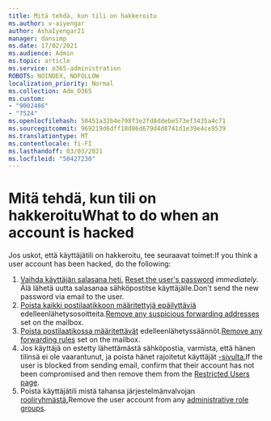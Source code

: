 ```yaml
---
title: Mitä tehdä, kun tili on hakkeroitu
ms.author: v-aiyengar
author: AshaIyengar21
manager: dansimp
ms.date: 17/02/2021
ms.audience: Admin
ms.topic: article
ms.service: o365-administration
ROBOTS: NOINDEX, NOFOLLOW
localization_priority: Normal
ms.collection: Adm_O365
ms.custom:
- "9002486"
- "7524"
ms.openlocfilehash: 50451a32b4e798f3e2fd8ddebe573ef3435a4c71
ms.sourcegitcommit: 969219d6dff18d86d679d4d8741d1e39e4ce9539
ms.translationtype: MT
ms.contentlocale: fi-FI
ms.lasthandoff: 03/03/2021
ms.locfileid: "50427230"
---
```

# <a name="what-to-do-when-an-account-is-hacked"></a><span data-ttu-id="289e0-102">Mitä tehdä, kun tili on hakkeroitu</span><span class="sxs-lookup"><span data-stu-id="289e0-102">What to do when an account is hacked</span></span>

<span data-ttu-id="289e0-103">Jos uskot, että käyttäjätili on hakkeroitu, tee seuraavat toimet:</span><span class="sxs-lookup"><span data-stu-id="289e0-103">If you think a user account has been hacked, do the following:</span></span>

1. <span data-ttu-id="289e0-104">[Vaihda käyttäjän salasana heti.](https://go.microsoft.com/fwlink/?linkid=2103704) </span><span class="sxs-lookup"><span data-stu-id="289e0-104">[Reset the user's password](https://go.microsoft.com/fwlink/?linkid=2103704) *immediately*.</span></span> <span data-ttu-id="289e0-105">Älä lähetä uutta salasanaa sähköpostitse käyttäjälle.</span><span class="sxs-lookup"><span data-stu-id="289e0-105">Don't send the new password via email to the user.</span></span>
1. <span data-ttu-id="289e0-106">[Poista kaikki postilaatikkoon määritettyjä epäilyttäviä](https://go.microsoft.com/fwlink/?linkid=2103705) edelleenlähetysosoitteita.</span><span class="sxs-lookup"><span data-stu-id="289e0-106">[Remove any suspicious forwarding addresses](https://go.microsoft.com/fwlink/?linkid=2103705) set on the mailbox.</span></span>
1. <span data-ttu-id="289e0-107">[Poista postilaatikossa määritettävät](https://go.microsoft.com/fwlink/?linkid=2103706) edelleenlähetyssäännöt.</span><span class="sxs-lookup"><span data-stu-id="289e0-107">[Remove any forwarding rules](https://go.microsoft.com/fwlink/?linkid=2103706) set on the mailbox.</span></span>
1. <span data-ttu-id="289e0-108">Jos käyttäjä on estetty lähettämästä sähköpostia, varmista, että hänen tilinsä ei ole vaarantunut, ja poista hänet rajoitetut käyttäjät [-sivulta.](https://go.microsoft.com/fwlink/?linkid=2103706)</span><span class="sxs-lookup"><span data-stu-id="289e0-108">If the user is blocked from sending email, confirm that their account has not been compromised and then remove them from the [Restricted Users page](https://go.microsoft.com/fwlink/?linkid=2103706).</span></span>
1. <span data-ttu-id="289e0-109">Poista käyttäjätili mistä tahansa järjestelmänvalvojan [rooliryhmästä.](https://go.microsoft.com/fwlink/?linkid=2092294)</span><span class="sxs-lookup"><span data-stu-id="289e0-109">Remove the user account from any [administrative role groups](https://go.microsoft.com/fwlink/?linkid=2092294).</span></span>